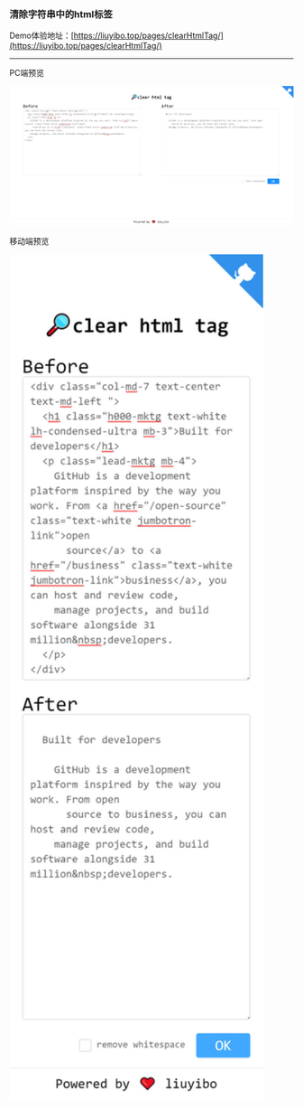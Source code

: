 ### 清除字符串中的html标签

Demo体验地址：[https://liuyibo.top/pages/clearHtmlTag/](https://liuyibo.top/pages/clearHtmlTag/)

---

PC端预览

![](./imgs/pc_show.png)

移动端预览

<img src="./imgs/mobile_show.jpg"  width="450" height="1500">